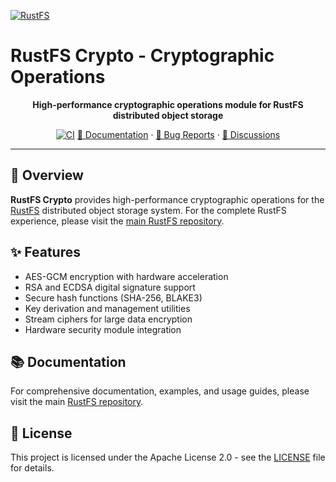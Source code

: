 [![RustFS](https://rustfs.com/images/rustfs-github.png)](https://rustfs.com)

# RustFS Crypto - Cryptographic Operations

<p align="center">
  <strong>High-performance cryptographic operations module for RustFS distributed object storage</strong>
</p>

<p align="center">
  <a href="https://github.com/rustfs/rustfs/actions/workflows/ci.yml"><img alt="CI" src="https://github.com/rustfs/rustfs/actions/workflows/ci.yml/badge.svg" /></a>
  <a href="https://docs.rustfs.com">📖 Documentation</a>
  · <a href="https://github.com/rustfs/rustfs/issues">🐛 Bug Reports</a>
  · <a href="https://github.com/rustfs/rustfs/discussions">💬 Discussions</a>
</p>

---

## 📖 Overview

**RustFS Crypto** provides high-performance cryptographic operations for the [RustFS](https://rustfs.com) distributed object storage system. For the complete RustFS experience, please visit the [main RustFS repository](https://github.com/rustfs/rustfs).

## ✨ Features

- AES-GCM encryption with hardware acceleration
- RSA and ECDSA digital signature support
- Secure hash functions (SHA-256, BLAKE3)
- Key derivation and management utilities
- Stream ciphers for large data encryption
- Hardware security module integration

## 📚 Documentation

For comprehensive documentation, examples, and usage guides, please visit the main [RustFS repository](https://github.com/rustfs/rustfs).

## 📄 License

This project is licensed under the Apache License 2.0 - see the [LICENSE](../../LICENSE) file for details.
